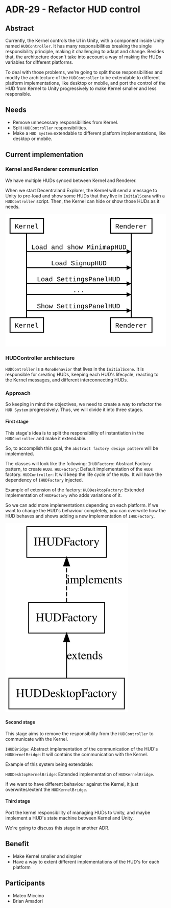 # ADR-29 - Refactor HUD control

## Abstract

Currently, the Kernel controls the UI in Unity, with a component inside Unity named `HUDController`. It has many responsibilities breaking the single responsibility principle, making it challenging to adapt and change. Besides that, the architecture doesn't take into account a way of making the HUDs variables for different platforms.

To deal with those problems, we're going to split those responsibilities and modify the architecture of the `HUDController` to be extendable to different platform implementations, like desktop or mobile, and port the control of the HUD from Kernel to Unity progressively to make Kernel smaller and less responsible.

## Needs

* Remove unnecessary responsibilities from Kernel.
* Split `HUDController` responsibilities.
* Make a `HUD System` extendable to different platform implementations, like desktop or mobile.

## Current implementation

### Kernel and Renderer communication
We have multiple HUDs synced between Kernel and Renderer.

When we start Decentraland Explorer, the Kernel will send a message to Unity to pre-load and show some HUDs that they live in `InitialScene` with a `HUDController` script. Then, the Kernel can hide or show those HUDs as it needs.

![resources/ADR-29/diagram-1.svg](resources/ADR-29/diagram-1.svg)

### HUDController architecture

`HUDController` is a `MonoBehavior` that lives in the `InitialScene`. It is responsible for creating HUDs, keeping each HUD's lifecycle, reacting to the Kernel messages, and different interconnecting HUDs.

### Approach

So keeping in mind the objectives, we need to create a way to refactor the `HUD System` progressively. Thus, we will divide it into three stages.

#### First stage

This stage's idea is to split the responsibility of instantiation in the `HUDController` and make it extendable.

So, to accomplish this goal, the `abstract factory design pattern` will be implemented.

The classes will look like the following:
`IHUDFactory`: Abstract Factory pattern, to create `HUDs`.
`HUDFactory`: Default implementation of the `HUDs` factory.
`HUDController`: It will keep the life cycle of the `HUDs`. It will have the dependency of `IHUDFactory` injected.

Example of extension of the factory:
`HUDDesktopFactory`: Extended implementation of `HUDFactory` who adds variations of it.

So we can add more implementations depending on each platform. If we want to change the HUD's behaviour completely, you can overwrite how the HUD behaves and shows adding a new implementation of `IHUDFactory`.

![resources/ADR-29/diagram-1.svg](resources/ADR-29/diagram-2.svg)

#### Second stage

This stage aims to remove the responsibility from the `HUDController` to communicate with the Kernel.

`IHUDBridge`: Abstract implementation of the communication of the HUD's
`HUDKernelBridge`: It will contains the communication with the Kernel.

Example of this system being extendable:

`HUDDesktopKernelBridge`: Extended implementation of `HUDKernelBridge`.

If we want to have different behaviour against the Kernel, it just overwrites/extent the `HUDKernelBridge`.

#### Third stage

Port the kernel responsibility of managing HUDs to Unity, and maybe implement a HUD's state machine between Kernel and Unity.

We're going to discuss this stage in another ADR.

## Benefit

- Make Kernel smaller and simpler
- Have a way to extent different implementations of the HUD's for each platform

## Participants

- Mateo Miccino
- Brian Amadori